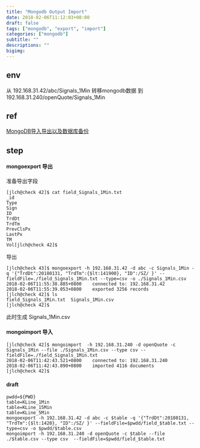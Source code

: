 ```yaml
---
title: "Mongodb Output Import"
date: 2018-02-06T11:12:03+08:00
draft: false
tags: ["mongodb", "export", "import"]
categories: ["mongodb"]
subtitle: ""
descriptions: ""
bigimg:
---
```


## env

从 192.168.31.42/abc/Signals_1Min 转移mongodb数据 到 192.168.31.240/openQuote/Signals_1Min

## ref

[MongoDB导入导出以及数据库备份](https://www.cnblogs.com/qingtianyu2015/p/5968400.html)

## step

#### mongoexport 导出

准备导出字段

```
[jlch@check 42]$ cat field_Signals_1Min.txt
_id
Type
Sign
ID
TrdDt
TrdTm
PrevClsPx
LastPx
TM
Vol[jlch@check 42]$
```

导出

```
[jlch@check 43]$ mongoexport -h 192.168.31.42 -d abc -c Signals_1Min -q '{"TrdDt":20180131, "TrdTm":{$lt:141900}, "ID":/SZ/ }' --fieldFile=./field_Signals_1Min.txt --type=csv -o ./Signals_1Min.csv
2018-02-06T11:55:38.885+0800	connected to: 192.168.31.42
2018-02-06T11:55:39.053+0800	exported 3256 records
[jlch@check 42]$ ls
field_Signals_1Min.txt  Signals_1Min.csv
[jlch@check 42]$
```

此时生成 Signals_1Min.csv

#### mongoimport 导入

```
[jlch@check 42]$ mongoimport  -h 192.168.31.240 -d openQuote -c Signals_1Min --file ./Signals_1Min.csv --type csv --fieldFile=./field_Signals_1Min.txt
2018-02-06T11:42:43.521+0800	connected to: 192.168.31.240
2018-02-06T11:42:43.890+0800	imported 4116 documents
[jlch@check 42]$
```

#### draft

```
pwdd=${PWD}
table=KLine_1Min
table=KLine_15Min
table=KLine_5Min
mongoexport -h 192.168.31.42 -d abc -c $table -q '{"TrdDt":20180131, "TrdTm":{$lt:1420}, "ID":/SZ/ }' --fieldFile=$pwdd/field_$table.txt --type=csv -o $pwdd/$table.csv
mongoimport -h 192.168.31.240 -d openQuote -c $table --file ./$table.csv --type csv  --fieldFile=$pwdd/field_$table.txt 
```